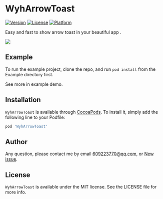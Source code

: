 # WyhArrowToast

[![Version](https://img.shields.io/cocoapods/v/WyhArrowToast.svg?style=flat)](https://cocoapods.org/pods/WyhArrowToast)
[![License](https://img.shields.io/cocoapods/l/WyhArrowToast.svg?style=flat)](https://cocoapods.org/pods/WyhArrowToast)
[![Platform](https://img.shields.io/cocoapods/p/WyhArrowToast.svg?style=flat)](https://cocoapods.org/pods/WyhArrowToast)

Easy and fast to show arrow toast in your beautiful app .

![](https://upload-images.jianshu.io/upload_images/4097230-426ec2fa022c5da7.png?imageMogr2/auto-orient/strip%7CimageView2/2/w/1240)


## Example

To run the example project, clone the repo, and run `pod install` from the Example directory first.

See more in example demo.

## Installation

`WyhArrowToast` is available through [CocoaPods](https://cocoapods.org). To install
it, simply add the following line to your Podfile:

```ruby
pod 'WyhArrowToast'
```

## Author

Any question, please contact me by email 609223770@qq.com, or [New issue](https://github.com/XiaoWuTongZhi/WyhArrowToast/issues/new).

## License

`WyhArrowToast` is available under the MIT license. See the LICENSE file for more info.
